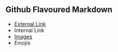 ## Github Flavoured Markdown
* [External Link](https://help.github.com/en)
* Internal Link
* [Images]()
* Emojis  
